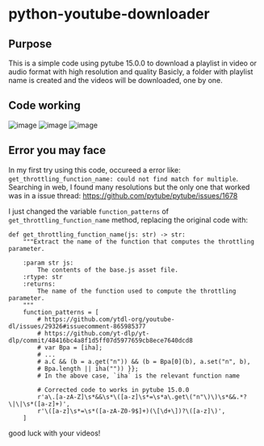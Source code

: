 # python-youtube-downloader

## Purpose
This is a simple code using pytube 15.0.0 to download a playlist in video or audio format with high resolution and quality
Basicly, a folder with playlist name is created and the videos will be downloaded, one by one.

## Code working
![image](https://github.com/gi0dogr4u/python-youtube-downloader/assets/86978023/e16b6255-0c80-466b-b61e-87c046e15690)
![image](https://github.com/gi0dogr4u/python-youtube-downloader/assets/86978023/71dfecbe-ac46-4ee2-8087-50f55c9e1c1b)
![image](https://github.com/gi0dogr4u/python-youtube-downloader/assets/86978023/d6809ba7-e9a8-4957-867b-ea3354b816e0)

## Error you may face
In my first try using this code, occureed a error like: ``get_throttling_function_name: could not find match for multiple``. 
Searching in web, I found many resolutions but the only one that worked was in a issue thread: https://github.com/pytube/pytube/issues/1678

I just changed the variable ``function_patterns`` of ``get_throttling_function_name`` method, replacing the original code with:

```
def get_throttling_function_name(js: str) -> str:
    """Extract the name of the function that computes the throttling parameter.

    :param str js:
        The contents of the base.js asset file.
    :rtype: str
    :returns:
        The name of the function used to compute the throttling parameter.
    """
    function_patterns = [
        # https://github.com/ytdl-org/youtube-dl/issues/29326#issuecomment-865985377
        # https://github.com/yt-dlp/yt-dlp/commit/48416bc4a8f1d5ff07d5977659cb8ece7640dcd8
        # var Bpa = [iha];
        # ...
        # a.C && (b = a.get("n")) && (b = Bpa[0](b), a.set("n", b),
        # Bpa.length || iha("")) }};
        # In the above case, `iha` is the relevant function name

        # Corrected code to works in pytube 15.0.0
        r'a\.[a-zA-Z]\s*&&\s*\([a-z]\s*=\s*a\.get\("n"\)\)\s*&&.*?\|\|\s*([a-z]+)',
        r'\([a-z]\s*=\s*([a-zA-Z0-9$]+)(\[\d+\])?\([a-z]\)',
    ]
```

good luck with your videos! 
